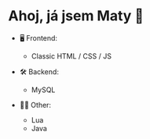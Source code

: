 <h1 align="left">
Ahoj, já jsem Maty 👋
</h1>

- 🖥️ Frontend:
  - Classic HTML / CSS / JS

- 🛠 Backend:
  - MySQL

- 👨‍💻 Other:
  - Lua
  - Java
